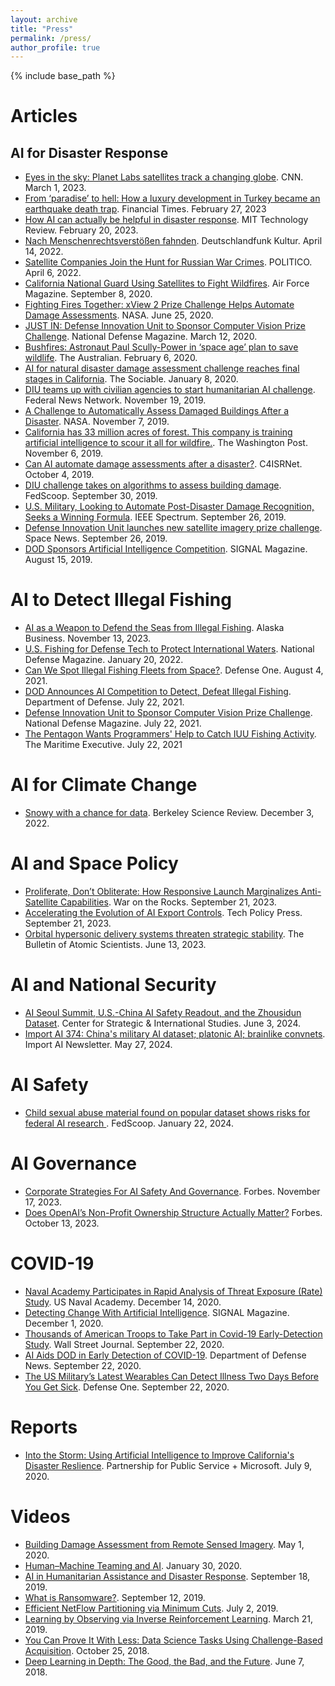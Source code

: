 ```yaml
---
layout: archive
title: "Press"
permalink: /press/
author_profile: true
---
```


{% include base_path %}

# Articles

## AI for Disaster Response

- [Eyes in the sky: Planet Labs satellites track a changing globe](https://twitter.com/jchatterleyCNN/status/1630949841537839112). CNN. March 1, 2023.
- [From ‘paradise’ to hell: How a luxury development in Turkey became an earthquake death trap](https://ig.ft.com/turkey-earthquake-apartment-collapse/). Financial Times. February 27, 2023
- [How AI can actually be helpful in disaster response](https://www.technologyreview.com/2023/02/20/1068824/ai-actually-helpful-disaster-response-turkey-syria-earthquake/). MIT Technology Review. February 20, 2023.
- [Nach Menschenrechtsverstößen fahnden](https://www.deutschlandfunkkultur.de/satelliten-bilder-krieg-100.html). Deutschlandfunk Kultur. April 14, 2022.
- [Satellite Companies Join the Hunt for Russian War Crimes](https://www.politico.com/news/2022/04/06/satellite-russian-war-crimes-00023386). POLITICO. April 6, 2022.
- [California National Guard Using Satellites to Fight Wildfires](https://www.airforcemag.com/california-national-guard-using-satellites-to-fight-wildfires/). Air Force Magazine. September 8, 2020.
- [Fighting Fires Together: xView 2 Prize Challenge Helps Automate Damage Assessments](https://appliedsciences.nasa.gov/our-impact/news/fighting-fires-together-xview-2-prize-challenge-helps-automate-damage-assessments). NASA. June 25, 2020.
- [JUST IN: Defense Innovation Unit to Sponsor Computer Vision Prize Challenge](https://www.nationaldefensemagazine.org/articles/2020/3/12/defense-innovation-unit-to-sponsor-computer-vision-prize-challenge). National Defense Magazine. March 12, 2020.
- [Bushfires: Astronaut Paul Scully-Power in ‘space age’ plan to save wildlife](https://www.theaustralian.com.au/science/bushfires-astronaut-paul-scullypower-in-space-age-plan-to-save-wildlife/news-story/b51795c4612c77213d387c995fa17b9f). The Australian. February 6, 2020.
- [AI for natural disaster damage assessment challenge reaches final stages in California](https://sociable.co/technology/ai-natural-disaster-damage-assessment-california/). The Sociable. January 8, 2020.
- [DIU teams up with civilian agencies to start humanitarian AI challenge](https://federalnewsnetwork.com/artificial-intelligence/2019/11/diu-teams-up-with-civilian-agencies-to-start-humanitarian-ai-challenge/). Federal News Network. November 19, 2019.
- [A Challenge to Automatically Assess Damaged Buildings After a Disaster](https://appliedsciences.nasa.gov/our-impact/story/challenge-automatically-assess-damaged-buildings-after-disaster). NASA. November 7, 2019.
- [California has 33 million acres of forest. This company is training artificial intelligence to scour it all for wildfire.](https://www.washingtonpost.com/technology/2019/11/06/california-has-million-acres-forest-this-company-is-training-artificial-intelligence-scour-it-all-wildfire/). The Washington Post. November 6, 2019.
- [Can AI automate damage assessments after a disaster?](https://www.c4isrnet.com/intel-geoint/2019/10/04/can-ai-automate-damage-assessments-after-a-disaster/). C4ISRNet. October 4, 2019.
- [DIU challenge takes on algorithms to assess building damage](https://www.fedscoop.com/xview2-challenge-building-damage-disaster-recovery/). FedScoop. September 30, 2019.
- [U.S. Military, Looking to Automate Post-Disaster Damage Recognition, Seeks a Winning Formula](https://spectrum.ieee.org/tech-talk/computing/software/defense-department-launches-disastrous-computer-vision-contest). IEEE Spectrum. September 26, 2019.
- [Defense Innovation Unit launches new satellite imagery prize challenge](https://spacenews.com/defense-innovation-unit-launches-new-satellite-imagery-prize-challenge/). Space News. September 26, 2019.
- [DOD Sponsors Artificial Intelligence Competition](https://www.afcea.org/content/dod-sponsors-artificial-intelligence-competition). SIGNAL Magazine. August 15, 2019.

# AI to Detect Illegal Fishing

- [AI as a Weapon to Defend the Seas from Illegal Fishing](https://www.akbizmag.com/industry/fisheries/illegal-fishing-ai/). Alaska Business. November 13, 2023.
- [U.S. Fishing for Defense Tech to Protect International Waters](https://www.nationaldefensemagazine.org/articles/2022/1/20/us-fishing-for-defense-tech-to-protect-international-waters). National Defense Magazine. January 20, 2022.
- [Can We Spot Illegal Fishing Fleets from Space?](https://www.defenseone.com/technology/2021/08/can-we-spot-illegal-fishing-fleets-space/184300/). Defense One. August 4, 2021.
- [DOD Announces AI Competition to Detect, Defeat Illegal Fishing](https://www.defense.gov/Explore/News/Article/Article/2703739/dod-announces-ai-competition-to-detect-defeat-illegal-fishing/). Department of Defense. July 22, 2021.
- [Defense Innovation Unit to Sponsor Computer Vision Prize Challenge](https://www.nationaldefensemagazine.org/articles/2020/3/12/defense-innovation-unit-to-sponsor-computer-vision-prize-challenge). National Defense Magazine. July 22, 2021.
- [The Pentagon Wants Programmers' Help to Catch IUU Fishing Activity](https://www.maritime-executive.com/article/the-pentagon-wants-programmers-help-to-spot-iuu-fishing). The Maritime Executive. July 22, 2021

# AI for Climate Change

- [Snowy with a chance for data](https://berkeleysciencereview.com/article/2022/12/04/snowy-with-a-chance-of-data). Berkeley Science Review. December 3, 2022.

# AI and Space Policy

- [Proliferate, Don’t Obliterate: How Responsive Launch Marginalizes Anti-Satellite Capabilities](https://warontherocks.com/2023/09/proliferate-dont-obliterate-how-responsive-launch-marginalizes-anti-satellite-capabilities/). War on the Rocks. September 21, 2023.
- [Accelerating the Evolution of AI Export Controls](https://techpolicy.press/accelerating-the-evolution-of-ai-export-controls/). Tech Policy Press. September 21, 2023.
- [Orbital hypersonic delivery systems threaten strategic stability](https://thebulletin.org/2023/06/orbital-hypersonic-delivery-systems-threaten-strategic-stability/). The Bulletin of Atomic Scientists. June 13, 2023.

# AI and National Security

- [AI Seoul Summit, U.S.-China AI Safety Readout, and the Zhousidun Dataset](https://www.csis.org/podcasts/ai-policy-podcast/ai-seoul-summit-us-china-ai-safety-readout-and-zhousidun-dataset). Center for Strategic & International Studies. June 3, 2024.
- [Import AI 374: China's military AI dataset; platonic AI; brainlike convnets](https://importai.substack.com/p/import-ai-374-chinas-military-ai). Import AI Newsletter. May 27, 2024.

# AI Safety

- [Child sexual abuse material found on popular dataset shows risks for federal AI research ](https://fedscoop.com/ai-federal-research-database-laion-csam/). FedScoop. January 22, 2024.

# AI Governance

- [Corporate Strategies For AI Safety And Governance](https://www.forbes.com/sites/timabansal/2023/11/17/corporate-strategies-for-ai-safety-and-governance/?sh=4e5013c327aa). Forbes. November 17, 2023.
- [Does OpenAI’s Non-Profit Ownership Structure Actually Matter?](https://www.forbes.com/sites/timabansal/2023/10/13/does-openais-non-profit-ownership-structure-actually-matter/?sh=2d5548317d18) Forbes. October 13, 2023.

# COVID-19

- [Naval Academy Participates in Rapid Analysis of Threat Exposure (Rate) Study](https://www.usna.edu/NewsCenter/2020/12/Naval_Academy_Participates_in_Rapid_Analysis_of_Threat_Exposure_Rate_Study.php). US Naval Academy. December 14, 2020.
- [Detecting Change With Artificial Intelligence](https://www.afcea.org/content/detecting-change-artificial-intelligence). SIGNAL Magazine. December 1, 2020.
- [Thousands of American Troops to Take Part in Covid-19 Early-Detection Study](https://www.wsj.com/articles/thousands-of-american-troops-to-take-part-in-covid-19-early-detection-study-11600772402). Wall Street Journal. September 22, 2020.
- [AI Aids DOD in Early Detection of COVID-19](https://www.defense.gov/Explore/News/Article/Article/2356086/ai-aiding-dod-in-early-detection-of-covid-19-say-technologists/). Department of Defense News. September 22, 2020.
- [The US Military’s Latest Wearables Can Detect Illness Two Days Before You Get Sick](https://www.defenseone.com/technology/2020/09/militarys-latest-wearables-can-detect-illness-two-days-you-get-sick/168664/). Defense One. September 22, 2020.

# Reports

- [Into the Storm: Using Artificial Intelligence to Improve California's Disaster Reslience](https://ourpublicservice.org/publications/into-the-storm-using-artificial-intelligence-to-improve-californias-disaster-resilience/). Partnership for Public Service + Microsoft. July 9, 2020.

# Videos

- [Building Damage Assessment from Remote Sensed Imagery](https://www.youtube.com/watch?v=Gv5iAgzxtPg). May 1, 2020.
- [Human–Machine Teaming and AI](https://www.youtube.com/watch?v=S1Hvhapt_Z0). January 30, 2020.
- [AI in Humanitarian Assistance and Disaster Response](https://www.youtube.com/watch?v=UW5CP9YahG0). September 18, 2019.
- [What is Ransomware?](https://www.youtube.com/watch?v=FXJ0Vr4jtus). September 12, 2019.
- [Efficient NetFlow Partitioning via Minimum Cuts](https://www.youtube.com/watch?v=5PNCr9e6s5I). July 2, 2019.
- [Learning by Observing via Inverse Reinforcement Learning](https://www.youtube.com/watch?v=5Cfd5btfR3g). March 21, 2019.
- [You Can Prove It With Less: Data Science Tasks Using Challenge-Based Acquisition](https://www.youtube.com/watch?v=5IwDm9McL-o). October 25, 2018.
- [Deep Learning in Depth: The Good, the Bad, and the Future](https://www.youtube.com/watch?v=9XVeaHI-pVM). June 7, 2018.
